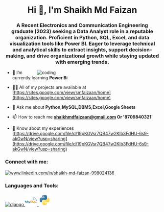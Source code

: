 <h1 align="center">Hi 👋, I'm Shaikh Md Faizan</h1>
<h3 align="center">A Recent Electronics and Communication Engineering graduate (2023) seeking a Data Analyst role in a
reputable organization. Proficient in Python, SQL, Excel, and data visualization tools like Power BI. Eager
to leverage technical and analytical skills to extract insights, support decision-making, and drive
organizational growth while staying updated with emerging trends.</h3>

<img align="right" alt="coding" width="400" src="https://miro.medium.com/max/1360/0*7Q3yvSIv_t0ioJ-Z.gif">

- 🌱 I’m currently learning **Power Bi**

- 👨‍💻 All of my projects are available at [https://sites.google.com/view/smfaizaan/home](https://sites.google.com/view/smfaizaan/home)

- 💬 Ask me about **Python,MySQL,DBMS,Excel,Google Sheets**

- 📫 How to reach me **shaikhmdfaizaan@gmail.com Or '8709840321'**

- 📄 Know about my experiences [https://drive.google.com/file/d/19pKGVsr7QB47w2KIb3FdHU-6s9-akGwN/view?usp=sharing](https://drive.google.com/file/d/19pKGVsr7QB47w2KIb3FdHU-6s9-akGwN/view?usp=sharing)

<h3 align="left">Connect with me:</h3>
<p align="left">
<a href="https://linkedin.com/in/www.linkedin.com/in/shaikh-md-faizan-998024136" target="blank"><img align="center" src="https://raw.githubusercontent.com/rahuldkjain/github-profile-readme-generator/master/src/images/icons/Social/linked-in-alt.svg" alt="www.linkedin.com/in/shaikh-md-faizan-998024136" height="30" width="40" /></a>
</p>

<h3 align="left">Languages and Tools:</h3>
<p align="left"> <a href="https://www.djangoproject.com/" target="_blank" rel="noreferrer"> <img src="https://cdn.worldvectorlogo.com/logos/django.svg" alt="django" width="40" height="40"/> </a> <a href="https://www.mysql.com/" target="_blank" rel="noreferrer"> <img src="https://raw.githubusercontent.com/devicons/devicon/master/icons/mysql/mysql-original-wordmark.svg" alt="mysql" width="40" height="40"/> </a> <a href="https://www.python.org" target="_blank" rel="noreferrer"> <img src="https://raw.githubusercontent.com/devicons/devicon/master/icons/python/python-original.svg" alt="python" width="40" height="40"/> </a> </p>
